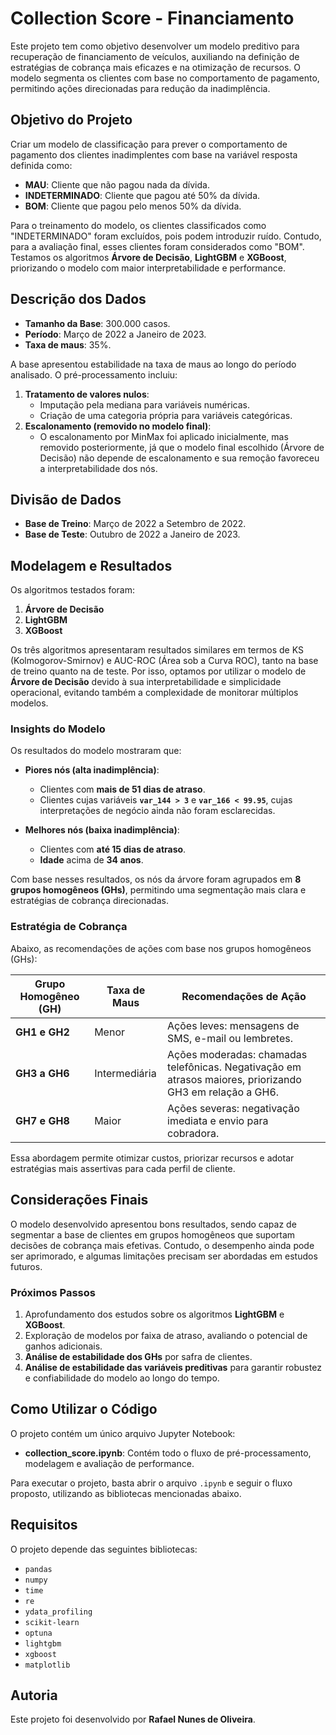 # Collection Score - Financiamento

Este projeto tem como objetivo desenvolver um modelo preditivo para recuperação de financiamento de veículos, auxiliando na definição de estratégias de cobrança mais eficazes e na otimização de recursos. O modelo segmenta os clientes com base no comportamento de pagamento, permitindo ações direcionadas para redução da inadimplência.

## Objetivo do Projeto

Criar um modelo de classificação para prever o comportamento de pagamento dos clientes inadimplentes com base na variável resposta definida como:

- **MAU**: Cliente que não pagou nada da dívida.
- **INDETERMINADO**: Cliente que pagou até 50% da dívida.
- **BOM**: Cliente que pagou pelo menos 50% da dívida.

Para o treinamento do modelo, os clientes classificados como "INDETERMINADO" foram excluídos, pois podem introduzir ruído. Contudo, para a avaliação final, esses clientes foram considerados como "BOM". Testamos os algoritmos **Árvore de Decisão**, **LightGBM** e **XGBoost**, priorizando o modelo com maior interpretabilidade e performance.

## Descrição dos Dados

- **Tamanho da Base**: 300.000 casos.
- **Período**: Março de 2022 a Janeiro de 2023.
- **Taxa de maus**: 35%.

A base apresentou estabilidade na taxa de maus ao longo do período analisado. O pré-processamento incluiu:

1. **Tratamento de valores nulos**:
   - Imputação pela mediana para variáveis numéricas.
   - Criação de uma categoria própria para variáveis categóricas.
2. **Escalonamento (removido no modelo final)**:
   - O escalonamento por MinMax foi aplicado inicialmente, mas removido posteriormente, já que o modelo final escolhido (Árvore de Decisão) não depende de escalonamento e sua remoção favoreceu a interpretabilidade dos nós.

## Divisão de Dados

- **Base de Treino**: Março de 2022 a Setembro de 2022.
- **Base de Teste**: Outubro de 2022 a Janeiro de 2023.

## Modelagem e Resultados

Os algoritmos testados foram:

1. **Árvore de Decisão**
2. **LightGBM**
3. **XGBoost**

Os três algoritmos apresentaram resultados similares em termos de KS (Kolmogorov-Smirnov) e AUC-ROC (Área sob a Curva ROC), tanto na base de treino quanto na de teste. Por isso, optamos por utilizar o modelo de **Árvore de Decisão** devido à sua interpretabilidade e simplicidade operacional, evitando também a complexidade de monitorar múltiplos modelos.

### Insights do Modelo

Os resultados do modelo mostraram que:

- **Piores nós (alta inadimplência)**:
  - Clientes com **mais de 51 dias de atraso**.
  - Clientes cujas variáveis **`var_144 > 3`** e **`var_166 < 99.95`**, cujas interpretações de negócio ainda não foram esclarecidas.

- **Melhores nós (baixa inadimplência)**:
  - Clientes com **até 15 dias de atraso**.
  - **Idade** acima de **34 anos**.

Com base nesses resultados, os nós da árvore foram agrupados em **8 grupos homogêneos (GHs)**, permitindo uma segmentação mais clara e estratégias de cobrança direcionadas.

### Estratégia de Cobrança

Abaixo, as recomendações de ações com base nos grupos homogêneos (GHs):

| **Grupo Homogêneo (GH)** | **Taxa de Maus** | **Recomendações de Ação**                                      |
|---------------------------|------------------|----------------------------------------------------------------|
| **GH1 e GH2**             | Menor           | Ações leves: mensagens de SMS, e-mail ou lembretes.            |
| **GH3 a GH6**             | Intermediária   | Ações moderadas: chamadas telefônicas. Negativação em atrasos maiores, priorizando GH3 em relação a GH6. |
| **GH7 e GH8**             | Maior           | Ações severas: negativação imediata e envio para cobradora.     |

Essa abordagem permite otimizar custos, priorizar recursos e adotar estratégias mais assertivas para cada perfil de cliente.

## Considerações Finais

O modelo desenvolvido apresentou bons resultados, sendo capaz de segmentar a base de clientes em grupos homogêneos que suportam decisões de cobrança mais efetivas. Contudo, o desempenho ainda pode ser aprimorado, e algumas limitações precisam ser abordadas em estudos futuros.

### Próximos Passos

1. Aprofundamento dos estudos sobre os algoritmos **LightGBM** e **XGBoost**.
2. Exploração de modelos por faixa de atraso, avaliando o potencial de ganhos adicionais.
3. **Análise de estabilidade dos GHs** por safra de clientes.
4. **Análise de estabilidade das variáveis preditivas** para garantir robustez e confiabilidade do modelo ao longo do tempo.

## Como Utilizar o Código

O projeto contém um único arquivo Jupyter Notebook:

- **collection_score.ipynb**: Contém todo o fluxo de pré-processamento, modelagem e avaliação de performance.

Para executar o projeto, basta abrir o arquivo `.ipynb` e seguir o fluxo proposto, utilizando as bibliotecas mencionadas abaixo.

## Requisitos

O projeto depende das seguintes bibliotecas:

- `pandas`
- `numpy`
- `time`
- `re`
- `ydata_profiling`
- `scikit-learn`
- `optuna`
- `lightgbm`
- `xgboost`
- `matplotlib`

## Autoria

Este projeto foi desenvolvido por **Rafael Nunes de Oliveira**.
